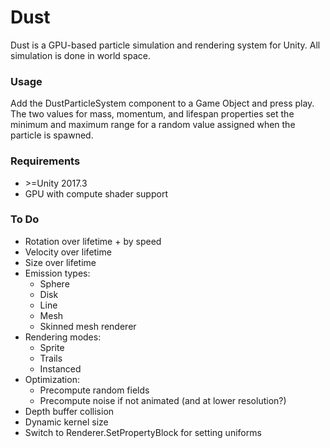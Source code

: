 # Dust
Dust is a GPU-based particle simulation and rendering system for Unity. All simulation is done in world space.

### Usage
Add the DustParticleSystem component to a Game Object and press play.   
The two values for mass, momentum, and lifespan properties set the minimum and maximum range for a random value assigned when the particle is spawned.   

### Requirements
* \>=Unity 2017.3
* GPU with compute shader support

### To Do
* Rotation over lifetime + by speed
* Velocity over lifetime
* Size over lifetime
* Emission types:
    - Sphere
    - Disk
    - Line
    - Mesh
    - Skinned mesh renderer
* Rendering modes:
    - Sprite
    - Trails
    - Instanced
* Optimization:
    - Precompute random fields
    - Precompute noise if not animated (and at lower resolution?)
* Depth buffer collision
* Dynamic kernel size
* Switch to Renderer.SetPropertyBlock for setting uniforms